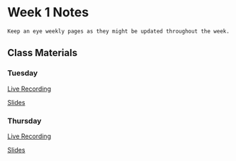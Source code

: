 Week 1 Notes
============================

```{note}
Keep an eye weekly pages as they might be updated throughout the week.
```

## Class Materials

### Tuesday

[Live Recording](https://uci.yuja.com/V/Video?v=2860382&node=10013582&a=1546386782&autoplay=1)

<a href="../resources/INF_134_Week_1_Introduction.pdf">Slides</a>

### Thursday

[Live Recording](https://uci.yuja.com/V/Video?v=2871535&node=10036237&a=483110965&autoplay=1)

<a href="../resources/INF_134_Week_1_Th.pdf">Slides</a>
